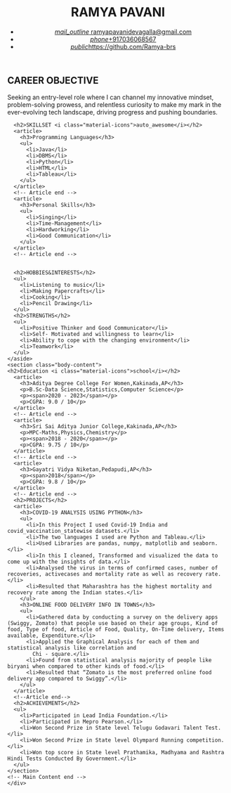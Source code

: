 <!doctype html>
<html lang="en">
<head>
 <!-- Meta Tags -->
  <meta charset="utf-8">
  <meta name="description"  content="Focused on exploring design solutions that would visually communicate the functionality of certain tools and make publicly visible assets.">
  <meta name="keywords" content="Sketch, Figma, Axure, Invision, Proto.io, Figma, Principal, Adobe Suite (PS, AI, XD), Microsoft Office (Certified)">
  <meta name="author" content="Ramya Pavani Devagalla">
  <meta name="viewport" content="width=device-width, initial-scale=1">
	  
	
  <!-- Tab Title Tag -->
  <title>Devagalla Ramya Pavani-Resume</title>
	
  <!-- Stylesheet -->
  <link type="text/css" href="assets/styles/css/styles.css" rel="stylesheet">
	
  <!-- Material Icons -->
  <link href="https://fonts.googleapis.com/icon?family=Material+Icons" rel="stylesheet">

</head>

<body>
<div id="wrapper">
  <header>
    <h1>RAMYA PAVANI</h1>	
	<ul>
	  <li><a href="mailto:ramyapavanidevagalla@gmail.com"><i class="material-icons">mail_outline</i> ramyapavanidevagalla@gmail.com</a></li>
	  <li><a href="tel:+917036068567"> <i class="material-icons">phone</i>+917036068567 </a></li>
    <li><a href="https://github.com/Ramya-brs"><i class="material-icons">public</i>https://github.com/Ramya-brs</a></li>
	</ul>  
  </header>
  <!-- Header Ends here -->
  
  <div class="main-content">
    <aside>
      <h2>CAREER OBJECTIVE</h2>
      <p>Seeking an entry-level role where I can channel my innovative mindset, problem-solving prowess, and relentless curiosity to make my mark in the ever-evolving tech landscape, driving progress and pushing boundaries.</p>
      
		
      <h2>SKILLSET <i class="material-icons">auto_awesome</i></h2>
      <article>
        <h3>Programming Languages</h3>
        <ul>
          <li>Java</li>
          <li>DBMS</li>
          <li>Python</li>
          <li>HTML</li>
          <li>Tableau</li>
        </ul>
      </article>
      <!-- Article end -->
      <article>
        <h3>Personal Skills</h3>
        <ul>
          <li>Singing</li>
          <li>Time-Management</li>
          <li>Hardworking</li>
          <li>Good Communication</li>
        </ul>
      </article>
      <!-- Article end --> 

      
      <h2>HOBBIES&INTERESTS</h2>
      <ul>
        <li>Listening to music</li>
        <li>Making Papercrafts</li>
        <li>Cooking</li>
        <li>Pencil Drawing</li>
      </ul>
      <h2>STRENGTHS</h2>
      <ul>
        <li>Positive Thinker and Good Communicator</li>
        <li>Self- Motivated and willingness to learn</li>
        <li>Ability to cope with the changing environment</li>
        <li>Teamwork</li>
      </ul>
    </aside>
    <section class="body-content">
    <h2>Education <i class="material-icons">school</i></h2>
      <article>
        <h3>Aditya Degree College For Women,Kakinada,AP</h3>
        <p>B.Sc-Data Science,Statistics,Computer Science</p>
        <p><span>2020 - 2023</span></p>
        <p>CGPA: 9.0 / 10</p>
      </article>
      <!-- Article end -->
      <article>
        <h3>Sri Sai Aditya Junior College,Kakinada,AP</h3>
        <p>MPC-Maths,Physics,Chemistry</p>
        <p><span>2018 - 2020</span></p>
        <p>CGPA: 9.75 / 10</p>
      </article>
      <!-- Article end -->
      <article>
        <h3>Gayatri Vidya Niketan,Pedapudi,AP</h3>
        <p><span>2018</span></p>
        <p>CGPA: 9.8 / 10</p>
      </article>
      <!-- Article end -->
      <h2>PROJECTS</h2>
      <article>
        <h3>COVID-19 ANALYSIS USING PYTHON</h3>
        <ul>
          <li>In this Project I used Covid-19 India and covid_vaccination_statewise datasets.</li>
          <li>The two languages I used are Python and Tableau.</li>
          <li>Used Libraries are pandas, numpy, matplotlib and seaborn.</li>
          <li>In this I cleaned, Transformed and visualized the data to come up with the insights of data.</li>
          <li>Analysed the virus in terms of confirmed cases, number of recoveries, activecases and mortality rate as well as recovery rate.</li>
          <li>Resulted that Maharashtra has the highest mortality and recovery rate among the Indian states.</li>
        </ul>
        <h3>ONLINE FOOD DELIVERY INFO IN TOWNS</h3>
        <ul>
          <li>Gathered data by conducting a survey on the delivery apps (Swiggy, Zomato) that people use based on their age groups, Kind of food, Type of food, Article of Food, Quality, On-Time delivery, Items available, Expenditure.</li>
          <li>Applied the Graphical Analysis for each of them and statistical analysis like correlation and
            Chi - square.</li>
          <li>Found from statistical analysis majority of people like biryani when compared to other kinds of food.</li>
          <li>Resulted that “Zomato is the most preferred online food delivery app compared to Swiggy”.</li>
        </ul>
      </article>
      <!--Article end-->
      <h2>ACHIEVEMENTS</h2>
      <ul>
        <li>Participated in Lead India Foundation.</li>
        <li>Participated in Mepro Pearson.</li>
        <li>Won Second Prize in State level Telugu Godavari Talent Test.</li>
        <li>Won Second Prize in State level Olympard Running competition.</li>
        <li>Won top score in State level Prathamika, Madhyama and Rashtra Hindi Tests Conducted By Government.</li>
      </ul>
    </section>
    <!-- Main Content end --> 
	</div>
</div> <!-- Wrapper Ends here -->
</body>
</html>
